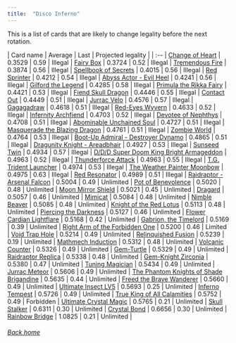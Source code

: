 ```yaml
---
title:  "Disco Inferno"
---
```


This is a list of cards that are likely to change legality before the next rotation.

| Card name | Average | Last | Projected legality |
| :-- |
[Change of Heart](https://db.ygoprodeck.com/card/?search=Change%20of%20Heart) | 0.3529 | 0.59 | Illegal |
[Fairy Box](https://db.ygoprodeck.com/card/?search=Fairy%20Box) | 0.3724 | 0.52 | Illegal |
[Tremendous Fire](https://db.ygoprodeck.com/card/?search=Tremendous%20Fire) | 0.3874 | 0.56 | Illegal |
[Spellbook of Secrets](https://db.ygoprodeck.com/card/?search=Spellbook%20of%20Secrets) | 0.4015 | 0.56 | Illegal |
[Red Sprinter](https://db.ygoprodeck.com/card/?search=Red%20Sprinter) | 0.4212 | 0.54 | Illegal |
[Abyss Actor - Evil Heel](https://db.ygoprodeck.com/card/?search=Abyss%20Actor%20-%20Evil%20Heel) | 0.4241 | 0.56 | Illegal |
[Gilford the Legend](https://db.ygoprodeck.com/card/?search=Gilford%20the%20Legend) | 0.4285 | 0.58 | Illegal |
[Primula the Rikka Fairy](https://db.ygoprodeck.com/card/?search=Primula%20the%20Rikka%20Fairy) | 0.4421 | 0.53 | Illegal |
[Fiend Skull Dragon](https://db.ygoprodeck.com/card/?search=Fiend%20Skull%20Dragon) | 0.4446 | 0.55 | Illegal |
[Contact Out](https://db.ygoprodeck.com/card/?search=Contact%20Out) | 0.4449 | 0.51 | Illegal |
[Jurrac Velo](https://db.ygoprodeck.com/card/?search=Jurrac%20Velo) | 0.4576 | 0.57 | Illegal |
[Gagagadraw](https://db.ygoprodeck.com/card/?search=Gagagadraw) | 0.4618 | 0.51 | Illegal |
[Red-Eyes Wyvern](https://db.ygoprodeck.com/card/?search=Red-Eyes%20Wyvern) | 0.4633 | 0.52 | Illegal |
[Infernity Archfiend](https://db.ygoprodeck.com/card/?search=Infernity%20Archfiend) | 0.4703 | 0.52 | Illegal |
[Devotee of Nephthys](https://db.ygoprodeck.com/card/?search=Devotee%20of%20Nephthys) | 0.4708 | 0.51 | Illegal |
[Abominable Unchained Soul](https://db.ygoprodeck.com/card/?search=Abominable%20Unchained%20Soul) | 0.4727 | 0.51 | Illegal |
[Masquerade the Blazing Dragon](https://db.ygoprodeck.com/card/?search=Masquerade%20the%20Blazing%20Dragon) | 0.4761 | 0.51 | Illegal |
[Zombie World](https://db.ygoprodeck.com/card/?search=Zombie%20World) | 0.4764 | 0.53 | Illegal |
[Boot-Up Admiral - Destroyer Dynamo](https://db.ygoprodeck.com/card/?search=Boot-Up%20Admiral%20-%20Destroyer%20Dynamo) | 0.4865 | 0.51 | Illegal |
[Dragunity Knight - Areadbhair](https://db.ygoprodeck.com/card/?search=Dragunity%20Knight%20-%20Areadbhair) | 0.4927 | 0.53 | Illegal |
[Sunseed Twin](https://db.ygoprodeck.com/card/?search=Sunseed%20Twin) | 0.4934 | 0.57 | Illegal |
[D/D/D Super Doom King Bright Armageddon](https://db.ygoprodeck.com/card/?search=D/D/D%20Super%20Doom%20King%20Bright%20Armageddon) | 0.4963 | 0.52 | Illegal |
[Thunderforce Attack](https://db.ygoprodeck.com/card/?search=Thunderforce%20Attack) | 0.4963 | 0.55 | Illegal |
[T.G. Trident Launcher](https://db.ygoprodeck.com/card/?search=T.G.%20Trident%20Launcher) | 0.4974 | 0.53 | Illegal |
[The Weather Painter Moonbow](https://db.ygoprodeck.com/card/?search=The%20Weather%20Painter%20Moonbow) | 0.4975 | 0.63 | Illegal |
[Red Resonator](https://db.ygoprodeck.com/card/?search=Red%20Resonator) | 0.4989 | 0.51 | Illegal |
[Raidraptor - Arsenal Falcon](https://db.ygoprodeck.com/card/?search=Raidraptor%20-%20Arsenal%20Falcon) | 0.5004 | 0.49 | Unlimited |
[Pot of Benevolence](https://db.ygoprodeck.com/card/?search=Pot%20of%20Benevolence) | 0.5020 | 0.48 | Unlimited |
[Moon Mirror Shield](https://db.ygoprodeck.com/card/?search=Moon%20Mirror%20Shield) | 0.5021 | 0.45 | Unlimited |
[Dragard](https://db.ygoprodeck.com/card/?search=Dragard) | 0.5057 | 0.46 | Unlimited |
[Mimicat](https://db.ygoprodeck.com/card/?search=Mimicat) | 0.5084 | 0.48 | Unlimited |
[Nimble Beaver](https://db.ygoprodeck.com/card/?search=Nimble%20Beaver) | 0.5085 | 0.48 | Unlimited |
[Knight of the Red Lotus](https://db.ygoprodeck.com/card/?search=Knight%20of%20the%20Red%20Lotus) | 0.5113 | 0.48 | Unlimited |
[Piercing the Darkness](https://db.ygoprodeck.com/card/?search=Piercing%20the%20Darkness) | 0.5127 | 0.46 | Unlimited |
[Flower Cardian Lightflare](https://db.ygoprodeck.com/card/?search=Flower%20Cardian%20Lightflare) | 0.5168 | 0.42 | Unlimited |
[Gabrion, the Timelord](https://db.ygoprodeck.com/card/?search=Gabrion,%20the%20Timelord) | 0.5169 | 0.39 | Unlimited |
[Right Arm of the Forbidden One](https://db.ygoprodeck.com/card/?search=Right%20Arm%20of%20the%20Forbidden%20One) | 0.5200 | 0.46 | Limited |
[Void Trap Hole](https://db.ygoprodeck.com/card/?search=Void%20Trap%20Hole) | 0.5214 | 0.49 | Unlimited |
[Relinquished Fusion](https://db.ygoprodeck.com/card/?search=Relinquished%20Fusion) | 0.5239 | 0.19 | Unlimited |
[Mathmech Induction](https://db.ygoprodeck.com/card/?search=Mathmech%20Induction) | 0.5312 | 0.48 | Unlimited |
[Volcanic Counter](https://db.ygoprodeck.com/card/?search=Volcanic%20Counter) | 0.5326 | 0.49 | Unlimited |
[Gem-Turtle](https://db.ygoprodeck.com/card/?search=Gem-Turtle) | 0.5329 | 0.49 | Unlimited |
[Raidraptor Replica](https://db.ygoprodeck.com/card/?search=Raidraptor%20Replica) | 0.5338 | 0.48 | Unlimited |
[Gem-Knight Zirconia](https://db.ygoprodeck.com/card/?search=Gem-Knight%20Zirconia) | 0.5380 | 0.47 | Unlimited |
[Tuning Magician](https://db.ygoprodeck.com/card/?search=Tuning%20Magician) | 0.5434 | 0.49 | Unlimited |
[Jurrac Meteor](https://db.ygoprodeck.com/card/?search=Jurrac%20Meteor) | 0.5606 | 0.49 | Unlimited |
[The Phantom Knights of Shade Brigandine](https://db.ygoprodeck.com/card/?search=The%20Phantom%20Knights%20of%20Shade%20Brigandine) | 0.5635 | 0.44 | Unlimited |
[Freed the Brave Wanderer](https://db.ygoprodeck.com/card/?search=Freed%20the%20Brave%20Wanderer) | 0.5660 | 0.49 | Unlimited |
[Ultimate Insect LV5](https://db.ygoprodeck.com/card/?search=Ultimate%20Insect%20LV5) | 0.5693 | 0.25 | Unlimited |
[Inferno Tempest](https://db.ygoprodeck.com/card/?search=Inferno%20Tempest) | 0.5726 | 0.49 | Unlimited |
[True King of All Calamities](https://db.ygoprodeck.com/card/?search=True%20King%20of%20All%20Calamities) | 0.5752 | 0.49 | Forbidden |
[Ultimate Crystal Magic](https://db.ygoprodeck.com/card/?search=Ultimate%20Crystal%20Magic) | 0.5765 | 0.21 | Unlimited |
[Skull Stalker](https://db.ygoprodeck.com/card/?search=Skull%20Stalker) | 0.6311 | 0.30 | Unlimited |
[Crystal Bond](https://db.ygoprodeck.com/card/?search=Crystal%20Bond) | 0.6656 | 0.30 | Unlimited |
[Rainbow Bridge](https://db.ygoprodeck.com/card/?search=Rainbow%20Bridge) | 1.0825 | 0.21 | Unlimited |

###### [Back home](index)